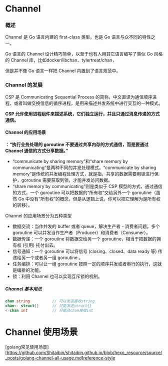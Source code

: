# Channel

### 概述

Channel 是 Go 语言内建的 first-class 类型，也是 Go 语言与众不同的特性之一。

Go 语言的 Channel 设计精巧简单，以至于也有人用其它语言编写了类似 Go 风格的 Channel 库，比如docker/libchan、tylertreat/chan，

但是并不像 Go 语言一样把 Channel 内置到了语言规范中。

### Channel 的发展

CSP 是 Communicating Sequential Process 的简称，中文直译为通信顺序进程，或者叫做交换信息的循序进程，是用来描述并发系统中进行交互的一种模式。

<b>CSP 允许使用进程组件来描述系统，它们独立运行，并且只通过消息传递的方式通信。</b>

#### Channel 的应用场景

<b>：“执行业务处理的 goroutine 不要通过共享内存的方式通信，而是要通过 Channel 通信的方式分享数据。”</b>

- “communicate by sharing memory”和“share memory by communicating”是两种不同的并发处理模式。“communicate by sharing memory”是传统的并发编程处理方式，就是指，共享的数据需要用锁进行保护，goroutine 需要获取到锁，才能并发访问数据。
- “share memory by communicating”则是类似于 CSP 模型的方式，通过通信的方式，一个 goroutine 可以把数据的“所有权”交给另外一个 goroutine（虽然 Go 中没有“所有权”的概念，但是从逻辑上说，你可以把它理解为是所有权的转移）。

Channel 的应用场景分为五种类型
- 数据交流：当作并发的 buffer 或者 queue，解决生产者 - 消费者问题。多个 goroutine 可以并发当作生产者（Producer）和消费者（Consumer）。
- 数据传递：一个 goroutine 将数据交给另一个 goroutine，相当于把数据的拥有权 (引用) 托付出去。
- 信号通知：一个 goroutine 可以将信号 (closing、closed、data ready 等) 传递给另一个或者另一组 goroutine 。
- 任务编排：可以让一组 goroutine 按照一定的顺序并发或者串行的执行，这就是编排的功能。
- 锁：利用 Channel 也可以实现互斥锁的机制。

##### Channel 基本用法

```go
chan string          // 可以发送接收string
chan<- struct{}      // 只能发送struct{}
<-chan int           // 只能从chan接收int
```
# Channel 使用场景

[golang常见使用场景][https://github.com/Shitaibin/shitaibin.github.io/blob/hexo_resource/source/_posts/golang-channel-all-usage.md]reference-style
